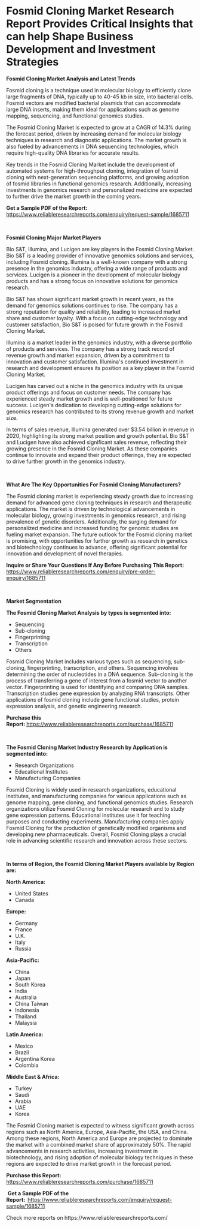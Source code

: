 <p><h1>Fosmid Cloning Market Research Report Provides Critical Insights that can help Shape Business Development and Investment Strategies</h1></p><p><strong>Fosmid Cloning Market Analysis and Latest Trends</strong></p>
<p><p>Fosmid cloning is a technique used in molecular biology to efficiently clone large fragments of DNA, typically up to 40-45 kb in size, into bacterial cells. Fosmid vectors are modified bacterial plasmids that can accommodate large DNA inserts, making them ideal for applications such as genome mapping, sequencing, and functional genomics studies.</p><p>The Fosmid Cloning Market is expected to grow at a CAGR of 14.3% during the forecast period, driven by increasing demand for molecular biology techniques in research and diagnostic applications. The market growth is also fueled by advancements in DNA sequencing technologies, which require high-quality DNA libraries for accurate results.</p><p>Key trends in the Fosmid Cloning Market include the development of automated systems for high-throughput cloning, integration of fosmid cloning with next-generation sequencing platforms, and growing adoption of fosmid libraries in functional genomics research. Additionally, increasing investments in genomics research and personalized medicine are expected to further drive the market growth in the coming years.</p></p>
<p><strong>Get a Sample PDF of the Report:&nbsp;</strong> <a href="https://www.reliableresearchreports.com/enquiry/request-sample/1685711">https://www.reliableresearchreports.com/enquiry/request-sample/1685711</a></p>
<p>&nbsp;</p>
<p><strong>Fosmid Cloning Major Market Players</strong></p>
<p><p>Bio S&T, Illumina, and Lucigen are key players in the Fosmid Cloning Market. Bio S&T is a leading provider of innovative genomics solutions and services, including Fosmid cloning. Illumina is a well-known company with a strong presence in the genomics industry, offering a wide range of products and services. Lucigen is a pioneer in the development of molecular biology products and has a strong focus on innovative solutions for genomics research.</p><p>Bio S&T has shown significant market growth in recent years, as the demand for genomics solutions continues to rise. The company has a strong reputation for quality and reliability, leading to increased market share and customer loyalty. With a focus on cutting-edge technology and customer satisfaction, Bio S&T is poised for future growth in the Fosmid Cloning Market.</p><p>Illumina is a market leader in the genomics industry, with a diverse portfolio of products and services. The company has a strong track record of revenue growth and market expansion, driven by a commitment to innovation and customer satisfaction. Illumina's continued investment in research and development ensures its position as a key player in the Fosmid Cloning Market.</p><p>Lucigen has carved out a niche in the genomics industry with its unique product offerings and focus on customer needs. The company has experienced steady market growth and is well-positioned for future success. Lucigen's dedication to developing cutting-edge solutions for genomics research has contributed to its strong revenue growth and market size.</p><p>In terms of sales revenue, Illumina generated over $3.54 billion in revenue in 2020, highlighting its strong market position and growth potential. Bio S&T and Lucigen have also achieved significant sales revenue, reflecting their growing presence in the Fosmid Cloning Market. As these companies continue to innovate and expand their product offerings, they are expected to drive further growth in the genomics industry.</p></p>
<p>&nbsp;</p>
<p><strong>What Are The Key Opportunities For Fosmid Cloning Manufacturers?</strong></p>
<p><p>The Fosmid cloning market is experiencing steady growth due to increasing demand for advanced gene cloning techniques in research and therapeutic applications. The market is driven by technological advancements in molecular biology, growing investments in genomics research, and rising prevalence of genetic disorders. Additionally, the surging demand for personalized medicine and increased funding for genomic studies are fueling market expansion. The future outlook for the Fosmid cloning market is promising, with opportunities for further growth as research in genetics and biotechnology continues to advance, offering significant potential for innovation and development of novel therapies.</p></p>
<p><strong>Inquire or Share Your Questions If Any Before Purchasing This Report:</strong> <a href="https://www.reliableresearchreports.com/enquiry/pre-order-enquiry/1685711">https://www.reliableresearchreports.com/enquiry/pre-order-enquiry/1685711</a></p>
<p>&nbsp;</p>
<p><strong>Market Segmentation</strong></p>
<p><strong>The Fosmid Cloning Market Analysis by types is segmented into:</strong></p>
<p><ul><li>Sequencing</li><li>Sub-cloning</li><li>Fingerprinting</li><li>Transcription</li><li>Others</li></ul></p>
<p><p>Fosmid Cloning Market includes various types such as sequencing, sub-cloning, fingerprinting, transcription, and others. Sequencing involves determining the order of nucleotides in a DNA sequence. Sub-cloning is the process of transferring a gene of interest from a fosmid vector to another vector. Fingerprinting is used for identifying and comparing DNA samples. Transcription studies gene expression by analyzing RNA transcripts. Other applications of fosmid cloning include gene functional studies, protein expression analysis, and genetic engineering research.</p></p>
<p><strong>Purchase this Report:&nbsp;</strong><a href="https://www.reliableresearchreports.com/purchase/1685711">https://www.reliableresearchreports.com/purchase/1685711</a></p>
<p>&nbsp;</p>
<p><strong>The Fosmid Cloning Market Industry Research by Application is segmented into:</strong></p>
<p><ul><li>Research Organizations</li><li>Educational Institutes</li><li>Manufacturing Companies</li></ul></p>
<p><p>Fosmid Cloning is widely used in research organizations, educational institutes, and manufacturing companies for various applications such as genome mapping, gene cloning, and functional genomics studies. Research organizations utilize Fosmid Cloning for molecular research and to study gene expression patterns. Educational institutes use it for teaching purposes and conducting experiments. Manufacturing companies apply Fosmid Cloning for the production of genetically modified organisms and developing new pharmaceuticals. Overall, Fosmid Cloning plays a crucial role in advancing scientific research and innovation across these sectors.</p></p>
<p>&nbsp;</p>
<p><strong>In terms of Region, the Fosmid Cloning Market Players available by Region are:</strong></p>
<p>
    <p> <strong> North America: </strong>
        <ul>
            <li>United States</li>
            <li>Canada</li>
        </ul>
        </p> 
    <p> <strong> Europe: </strong>
        <ul>
            <li>Germany</li>
            <li>France</li>
            <li>U.K.</li>
            <li>Italy</li>
            <li>Russia</li>
        </ul>
        </p> 
    <p> <strong> Asia-Pacific: </strong>
        <ul>
            <li>China</li>
            <li>Japan</li>
            <li>South Korea</li>
            <li>India</li>
            <li>Australia</li>
            <li>China Taiwan</li>
            <li>Indonesia</li>
            <li>Thailand</li>
            <li>Malaysia</li>
        </ul>
        </p> 
    <p> <strong> Latin America: </strong>
        <ul>
            <li>Mexico</li>
            <li>Brazil</li>
            <li>Argentina Korea</li>
            <li>Colombia</li>
        </ul>
        </p> 
    <p> <strong> Middle East & Africa: </strong>
        <ul>
            <li>Turkey</li>
            <li>Saudi</li>
            <li>Arabia</li>
            <li>UAE</li>
            <li>Korea</li>
        </ul>
    </p>
    </p>
<p><p>The Fosmid Cloning market is expected to witness significant growth across regions such as North America, Europe, Asia-Pacific, the USA, and China. Among these regions, North America and Europe are projected to dominate the market with a combined market share of approximately 50%. The rapid advancements in research activities, increasing investment in biotechnology, and rising adoption of molecular biology techniques in these regions are expected to drive market growth in the forecast period.</p></p>
<p><strong>Purchase this Report: </strong><a href="https://www.reliableresearchreports.com/purchase/1685711">https://www.reliableresearchreports.com/purchase/1685711</a></p>
<p>&nbsp;<strong>Get a Sample PDF of the Report:&nbsp;&nbsp;</strong><a href="https://www.reliableresearchreports.com/enquiry/request-sample/1685711">https://www.reliableresearchreports.com/enquiry/request-sample/1685711</a></p>
<p><strong></strong></p>
<p>Check more reports on https://www.reliableresearchreports.com/</p>